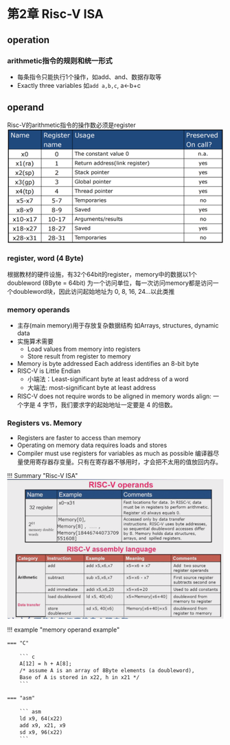 # 第2章 Risc-V ISA
## operation
### arithmetic指令的规则和统一形式
+ 每条指令只能执行1个操作，如add、and、数据存取等
+ Exactly three variables 如`add a,b,c`, a←b+c
## operand
Risc-V的arithmetic指令的操作数必须是register
![](CO_pics/reg.png)
### register, word (4 Byte)
根据教材的硬件设施，有32个64bit的register，memory中的数据以1个doubleword (8Byte = 64bit) 为一个访问单位，每一次访问memory都是访问一个doubleword块，因此访问起始地址为 0, 8, 16, 24...以此类推
### memory operands
+ 主存(main memory)用于存放复杂数据结构
如Arrays, structures, dynamic data
+ 实施算术需要
    + Load values from memory into registers
    + Store result from register to memory
+ Memory is byte addressed
Each address identifies an 8-bit byte
+ RISC-V is Little Endian
    + 小端法：Least-significant byte at least address of a word
    + 大端法: most-significant byte at least address
+ RISC-V does not require words to be aligned in memory
words align: 一个字是 4 字节，我们要求字的起始地址一定要是 4 的倍数。

### Registers vs. Memory
+ Registers are faster to access than memory
+ Operating on memory data requires loads and stores
+ Compiler must use registers for variables as much as possible
编译器尽量使用寄存器存变量。只有在寄存器不够用时，才会把不太用的值放回内存。

!!! Summary "Risc-V ISA"
    ![](CO_pics/ISA.png)

!!! example "memory operand example"

    === "C"

        ``` c
        A[12] = h + A[8];
        /* assume A is an array of 8Byte elements (a doubleword),
        Base of A is stored in x22, h in x21 */
        ```

    === "asm"

        ``` asm
        ld x9, 64(x22)
        add x9, x21, x9
        sd x9, 96(x22)
        ```